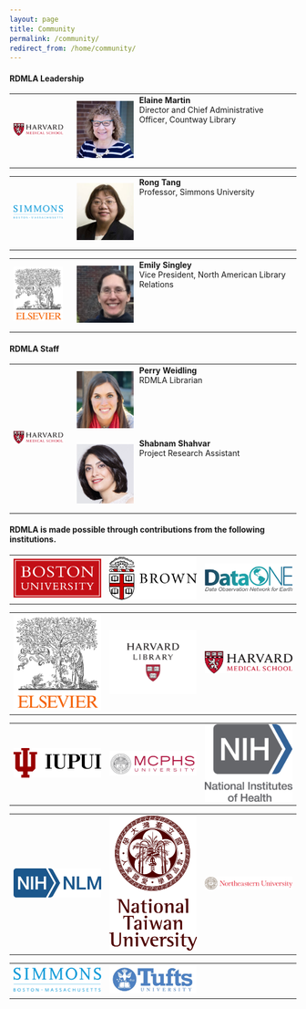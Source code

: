 ```yaml
---
layout: page
title: Community
permalink: /community/
redirect_from: /home/community/
---
```


#### RDMLA Leadership

<table>
  <tr><td rowspan="1" width="20%"><img src="/images/icons_logos/partner_institutions_logos/HMS.png" alt="Harvard Medical School Logo"></td>
    <td><div style="width:100px;float:left;margin:10px"><img src="/images/team-photos/2020-updates/Elaine-Martin.jpg" alt="Elaine Martin Photo"></div><div>     <b>Elaine Martin</b><br> Director and Chief Administrative Officer, Countway Library</div></td></tr>
</table>

<table>
<tr><td rowspan="1" width="20%"><img src="/images/icons_logos/partner_institutions_logos/simmons-college.png" alt="Simmons University Logo"></td>
    <td><div style="width:100px;float:left;margin:10px"><img src="/images/team-photos/2020-updates/Rong-Tang.jpg" alt="Rong Tang Photo"></div><div><b>Rong       Tang</b><br> Professor, Simmons University</div></td></tr>
</table>

<table>
<tr><td rowspan="1" width="20%"><img src="/images/icons_logos/partner_institutions_logos/Elsevier.png" alt="Elsevier Logo"></td>
    <td><div style="width:100px;float:left;margin:10px"><img src="/images/team-photos/2020-updates/EmilySingley_Photo.jpg" alt="Emily Singley Photo"></div><div><b>Emily Singley</b><br> Vice President, North American Library Relations</div></td></tr>
</table>
 
#### RDMLA Staff

<table>
  <tr><td rowspan="2" width="20%"><img src="/images/icons_logos/partner_institutions_logos/HMS.png" alt="Harvard Medical School Logo"></td>
   <td><div style="width:100px;float:left;margin:10px"><img src="/images/team-photos/2020-updates/Perry.png" alt="Perry Weidling Photo"></div><div> <b>Perry Weidling</b><br> RDMLA Librarian</div> 
 </td></tr>
  <tr><td><div style="width:100px;float:left;margin:10px"><img src="/images/team-photos/2020-updates/shabnams.png" alt="Shabnam Shahvar Photo"></div><div> <b>Shabnam Shahvar</b><br> Project Research Assistant</div></td></tr>
</table>


#### RDMLA is made possible through contributions from the following institutions. 

<table>
  <tr><td rowspan="1" width="30%"><img src="/images/icons_logos/partner_institutions_logos/boston-university.png" alt="BU Logo"></td>
    <td rowspan="1" width="30%"><img src="/images/icons_logos/partner_institutions_logos/brown-logo.png" alt="Brown University Logo"></td>
    <td rowspan="1" width="30%"><img src="/images/icons_logos/partner_institutions_logos/dataone.png" alt="DataONE Logo"></td></tr>
</table>

<table>
  <tr><td rowspan="1" width="30%"><img src="/images/icons_logos/partner_institutions_logos/Elsevier.png" alt="Elsevier Logo"></td>
    <td rowspan="1" width="30%"><img src="/images/icons_logos/partner_institutions_logos/harvard-library.png" alt="Harvard Library Logo"></td>
    <td rowspan="1" width="30%"><img src="/images/icons_logos/partner_institutions_logos/HMS.png" alt="Harvard Medical School Logo"></td></tr>
</table>

<table>
  <tr><td rowspan="1" width="30%"><img src="/images/icons_logos/partner_institutions_logos/IUPUI_logo.png" alt="IUPUI Logo"></td>
    <td rowspan="1" width="30%"><img src="/images/icons_logos/partner_institutions_logos/MCPHS.png" alt="MCPHS University Logo"></td>
    <td rowspan="1" width="30%"><img src="/images/icons_logos/partner_institutions_logos/NIH_logo.png" alt="National Institutes of Health Logo"></td></tr>
</table>

<table>
  <tr><td rowspan="1" width="30%"><img src="/images/icons_logos/partner_institutions_logos/NIH_NLM_logo.png" alt="National Library of Medicine Logo"></td>
    <td rowspan="1" width="30%"><img src="/images/icons_logos/partner_institutions_logos/ntu-logo.png" alt="NTU Logo"></td>
    <td rowspan="1" width="30%"><img src="/images/icons_logos/partner_institutions_logos/neulogo.png" alt="Northeastern University Logo"></td></tr>
</table>

<table>
  <tr><td rowspan="1" width="30%"><img src="/images/icons_logos/partner_institutions_logos/simmons-college.png" alt="Simmons University Logo"></td>
    <td rowspan="1" width="30%"><img src="/images/icons_logos/partner_institutions_logos/Tufts-University.jpg" alt="Tufts University Logo"></td>
    <td rowspan="1" width="30%"></td></tr>
</table>
